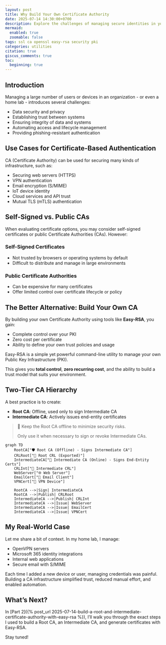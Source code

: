 ```yaml
---
layout: post
title: Why Build Your Own Certificate Authority
date: 2025-07-14 14:30:00+0700
description: Explore the challenges of managing secure identities in your infrastructure, and why setting up your own Certificate Authority (CA) is the right solution.
mermaid:
  enabled: true
  zoomable: false
tags: ssl ca openssl easy-rsa security pki
categories: utilities
citation: true
giscus_comments: true
toc:
  beginning: true
---
```


## Introduction

Managing a large number of users or devices in an organization - or even a home lab - introduces several challenges:

- Data security and privacy
- Establishing trust between systems
- Ensuring integrity of data and systems
- Automating access and lifecycle management
- Providing phishing-resistant authentication

## Use Cases for Certificate-Based Authentication

CA (Certificate Authority) can be used for securing many kinds of infrastructure, such as:

- Securing web servers (HTTPS)
- VPN authentication
- Email encryption (S/MIME)
- IoT device identity
- Cloud services and API trust
- Mutual TLS (mTLS) authentication

## Self-Signed vs. Public CAs

When evaluating certificate options, you may consider self-signed certificates or public Certificate Authorities (CAs). However:

### Self-Signed Certificates

- Not trusted by browsers or operating systems by default
- Difficult to distribute and manage in large environments

### Public Certificate Authorities

- Can be expensive for many certificates
- Offer limited control over certificate lifecycle or policy

## The Better Alternative: Build Your Own CA

By building your own Certificate Authority using tools like **Easy-RSA**, you gain:

- Complete control over your PKI
- Zero cost per certificate
- Ability to define your own trust policies and usage

Easy-RSA is a simple yet powerful command-line utility to manage your own Public Key Infrastructure (PKI).

This gives you **total control**, **zero recurring cost**, and the ability to build a trust model that suits your environment.

## Two-Tier CA Hierarchy

A best practice is to create:

- **Root CA**: Offline, used only to sign Intermediate CA
- **Intermediate CA**: Actively issues end-entity certificates

> 🔐 Keep the Root CA offline to minimize security risks.
>
> Only use it when necessary to sign or revoke Intermediate CAs.

```mermaid
graph TD
    RootCA["🛡️ Root CA (Offline) - Signs Intermediate CA"]
    CRLRoot["📄 Root CRL (Exported)"]
    IntermediateCA["🔄 Intermediate CA (Online) - Signs End-Entity Certs"]
    CRLInt["📄 Intermediate CRL"]
    WebServer["🌐 Web Server"]
    EmailCert["📧 Email Client"]
    VPNCert["🔐 VPN Device"]

    RootCA -->|Sign| IntermediateCA
    RootCA -->|Publish| CRLRoot
    IntermediateCA -->|Publish| CRLInt
    IntermediateCA -->|Issue| WebServer
    IntermediateCA -->|Issue| EmailCert
    IntermediateCA -->|Issue| VPNCert
```

## My Real-World Case

Let me share a bit of context. In my home lab, I manage:

- OpenVPN servers
- Microsoft 365 identity integrations
- Internal web applications
- Secure email with S/MIME

Each time I added a new device or user, managing credentials was painful. Building a CA infrastructure simplified trust, reduced manual effort, and enabled automation.

## What’s Next?

In [Part 2]({% post_url 2025-07-14-build-a-root-and-intermediate-certificate-authority-with-easy-rsa %}), I’ll walk you through the exact steps I used to build a Root CA, an Intermediate CA, and generate certificates with Easy-RSA.

Stay tuned!
